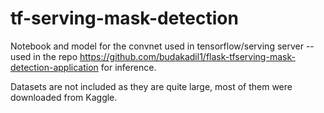 # tf-serving-mask-detection
Notebook and model for the convnet used in tensorflow/serving server -- used in the repo https://github.com/budakadil1/flask-tfserving-mask-detection-application for inference.

Datasets are not included as they are quite large, most of them were downloaded from Kaggle.
